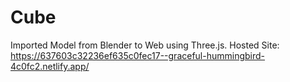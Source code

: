 # Cube

Imported Model from Blender to Web using Three.js.
Hosted Site: https://637603c32236ef635c0fec17--graceful-hummingbird-4c0fc2.netlify.app/
